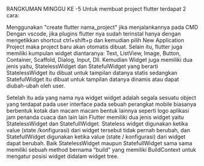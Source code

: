 RANGKUMAN MINGGU KE -5
Untuk membuat project flutter terdapat 2 cara:

Menggunakan "create flutter nama_project" jika menjalankannya pada CMD
Dengan vscode, jika plugins flutter nya sudah terinstal hanya dengan mengetikkan shortcut ctrl+shift+p dan kemudian pilih New Application Project maka project baru akan otomatis dibuat.
Selain itu, flutter juga memiliki kumpulan widget diantaranya: Text, ListView, Image, Button, Container, Scaffold, Dialog, Input, Dll. Kemudian Widget juga memiliki dua jenis yaitu, StatelessWidget dan StatefulWidget yang berarti StatelessWidget itu dibuat untuk tampilan datanya statis sedangkan StatefulWidget itu dibuat untuk tampilan datanya dinamis atau dapat diubah-ubah oleh user.

Setelah itu ada yang nama nya widget widget adalah segala sesuatu object yang terdapat pada user interface pada sebuah perangkat mobile
biasanya berbentuk kotak dan macam macam bentuk lainnya seperti logo aplikasi jam penanda cuaca dan lain lain
Flutter memiliki dua jenis widget yaitu StatelessWidget dan StatefullWidget. 
Stateless widget digunakan ketika value (state /konfigurasi) dari widget tersebut tidak pernah berubah, dan StatefullWidget digunakan ketika value (state / konfigurasi) dari widget dapat berubah. 
Baik StatelessWidget maupun StatefullWidget sama sama memiliki sebuah method bernama “build” yang memiliki BuildContext untuk mengatur posisi widget didalam widget tree.

